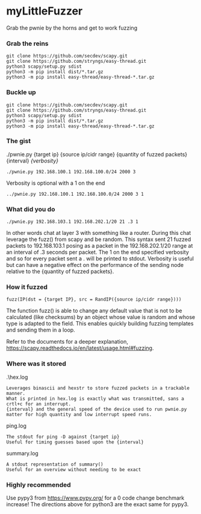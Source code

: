 
# myLittleFuzzer
Grab the pwnie by the horns and get to work fuzzing

### Grab the reins
```
git clone https://github.com/secdev/scapy.git
git clone https://github.com/stryngs/easy-thread.git
python3 scapy/setup.py sdist
python3 -m pip install dist/*.tar.gz
python3 -m pip install easy-thread/easy-thread-*.tar.gz
```

### Buckle up
```
git clone https://github.com/secdev/scapy.git
git clone https://github.com/stryngs/easy-thread.git
python3 scapy/setup.py sdist
python3 -m pip install dist/*.tar.gz
python3 -m pip install easy-thread/easy-thread-*.tar.gz
```

### The gist
./pwnie.py {target ip} {source ip/cidr range} {quantity of fuzzed packets} {interval} *{verbosity}*
```
./pwnie.py 192.168.100.1 192.168.100.0/24 2000 3
```
Verbosity is optional with a 1 on the end
```
../pwnie.py 192.168.100.1 192.168.100.0/24 2000 3 1
```

### What did you do
```
./pwnie.py 192.168.103.1 192.168.202.1/20 21 .3 1
```
In other words chat at layer 3 with something like a router.  During this chat leverage the fuzz() from scapy and be random.
This syntax sent 21 fuzzed packets to 192.168.103.1 posing as a packet in the 192.168.202.1/20 range at an interval of .3 seconds per packet.
The 1 on the end specified verbosity and so for every packet sent a . will be printed to stdout.
Verbosity is useful but can have a negative effect on the performance of the sending node relative to the {quantity of fuzzed packets}.

### How it fuzzed
```
fuzz(IP(dst = {target IP}, src = RandIP({source ip/cidr range})))
```
The function fuzz() is able to change any default value that is not to be calculated (like checksums) by an object whose value is random and whose type is adapted to the field. This enables quickly building fuzzing templates and sending them in a loop.

Refer to the documents for a deeper explanation, https://scapy.readthedocs.io/en/latest/usage.html#fuzzing.

### Where was it stored
.\\hex.log
```
Leverages binascii and hexstr to store fuzzed packets in a trackable manner.
What is printed in hex.log is exactly what was transmitted, sans a crtl+c for an interrupt.
{interval} and the general speed of the device used to run pwnie.py matter for high quantity and low interrupt speed runs.
```
ping.log
```
The stdout for ping -D against {target ip}
Useful for timing guesses based upon the {interval}
```
summary.log
```
A stdout representation of summary()
Useful for an overview without needing to be exact
```

### Highly recommended
Use pypy3 from https://www.pypy.org/ for a 0 code change benchmark increase!
The directions above for python3 are the exact same for pypy3.
